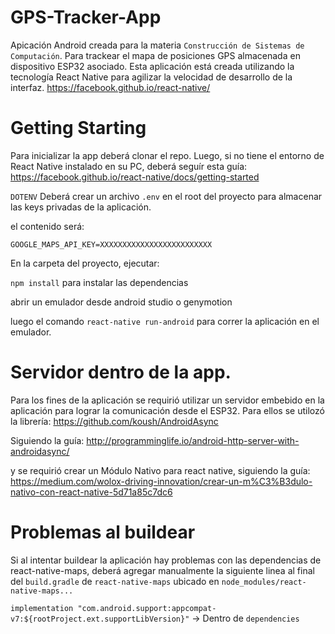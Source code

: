 # GPS-Tracker-App
Apicación Android creada para la materia `Construcción de Sistemas de Computación`. Para trackear el mapa de posiciones GPS almacenada en dispositivo ESP32 asociado.
Esta aplicación está creada utilizando la tecnología React Native para agilizar la velocidad de desarrollo de la interfaz.
https://facebook.github.io/react-native/

# Getting Starting
Para inicializar la app deberá clonar el repo.
Luego, si no tiene el entorno de React Native instalado en su PC, deberá seguír esta guía:
https://facebook.github.io/react-native/docs/getting-started

`DOTENV`
Deberá crear un archivo `.env` en el root del proyecto para almacenar las keys privadas de la aplicación.

el contenido será:
```
GOOGLE_MAPS_API_KEY=XXXXXXXXXXXXXXXXXXXXXXXXX

```



En la carpeta del proyecto, ejecutar:

`npm install`
para instalar las dependencias

abrir un emulador desde android studio o genymotion

luego el comando
`react-native run-android`
para correr la aplicación en el emulador.


# Servidor dentro de la app.
Para los fines de la aplicación se requirió utilizar un servidor embebido en la aplicación para lograr la comunicación desde el ESP32.
Para ellos se utilozó la librería:
https://github.com/koush/AndroidAsync

Siguiendo la guía:
http://programminglife.io/android-http-server-with-androidasync/

y se requirió crear un Módulo Nativo para react native, siguiendo la guía:
https://medium.com/wolox-driving-innovation/crear-un-m%C3%B3dulo-nativo-con-react-native-5d71a85c7dc6

# Problemas al buildear
Si al intentar buildear la aplicación hay problemas con las dependencias de react-native-maps,
deberá agregar manualmente la siguiente linea al final del `build.gradle` de `react-native-maps`
ubicado en `node_modules/react-native-maps...`

`implementation "com.android.support:appcompat-v7:${rootProject.ext.supportLibVersion}"` -> Dentro de `dependencies`
